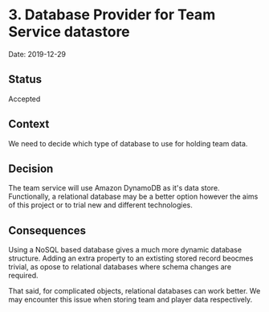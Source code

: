 # 3. Database Provider for Team Service datastore

Date: 2019-12-29

## Status

Accepted

## Context

We need to decide which type of database to use for holding team data.

## Decision

The team service will use Amazon DynamoDB as it's data store. Functionally, a relational database may be a better option however the aims of this project or to trial new and different technologies.

## Consequences

Using a NoSQL based database gives a much more dynamic database structure. Adding an extra property to an extisting stored record beocmes trivial, as opose to relational databases where schema changes are required.

That said, for complicated objects, relational databases can work better. We may encounter this issue when storing team and player data respectively.
